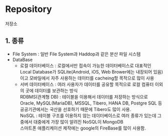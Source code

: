 # Repository
  저장소  
## 1. 종류  
  * File System : 일반 File System과 Haddop과 같은 분산 파일 시스템  
  * DataBase  
    * 로컬 데이터베이스 : 로컬에서만 접속이 가능한 데이터베이스로 대표적인 Local Database가 SQLite(Android, iOS, Web Brower에는 내장되어 있음)이고 모바일에서 자주 사용하는 데이터를 cacheing할 목적으로 많이 사용  
    * 서버 데이터베이스 : 여러 사용자가 데이터를 공유할 목적으로 로컬 컴퓨터 이외의 곳에 데이터를 보관하는 방식  
      RDBMS(관계형 DB) : 테이블을 이용해서 데이터를 저장하는 방식으로 Oracle, MySQL(MariaDB), MSSQL, Tibero, HANA DB, Postgre SQL 등  
        공공기관에서는 국산을 선호하기 때문에 Tibero도 많이 사용.  
      NoSQL : 테이블 구조를 이용하지 않는 데이터베이스로 여러 종류가 있는데 그 중에서 대중에게 가장 많이 알려진 NoSQL이 MongoDB  
        스마트폰 애플리케이션 제작에는 google의 FireBase를 많이 사용함.  
